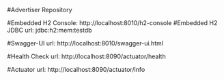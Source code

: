 #Advertiser Repository

#Embedded H2 Console: http://localhost:8010/h2-console
#Embedded H2 JDBC url: jdbc:h2:mem:testdb

#Swagger-UI url: http://localhost:8010/swagger-ui.html

#Health Check url: http://localhost:8090/actuator/health

#Actuator url: http://localhost:8090/actuator/info